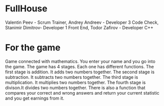 # FullHouse
Valentin Peev - Scrum Trainer,
Andrey Andreev - Developer 3 Code Check,
Stanimir Dimitrov- Developer 1 Front End,
Todor Zafirov - Developer C++
# For the game
Game connected with mathematics. You enter your name and you go into the game. The game has 4 stages. Each one has different functions. The first stage is addition. It adds two numbers together. The second stage is subtraction. It subtracts two numbers together. The third stage is multiplication.  It multiplies two numbers together. The fourth stage is divison.It divides two numbers together. There is also a function that compares your correct and wrong answers and return your current statistic and you get earnings from it.



